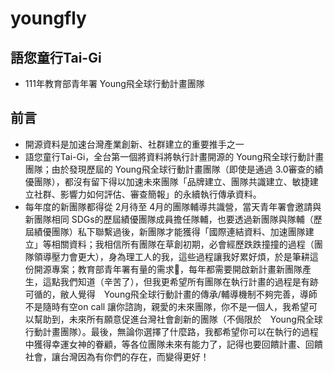 # youngfly
## 語您童行Tai-Gi
- 111年教育部青年署 Young飛全球行動計畫團隊

## 前言
- 開源資料是加速台灣產業創新、社群建立的重要推手之一
- 語您童行Tai-Gi，全台第一個將資料將執行計畫開源的 Young飛全球行動計畫團隊；由於發現歷屆的 Young飛全球行動計畫團隊（即使是通過 3.0審查的績優團隊），都沒有留下得以加速未來團隊「品牌建立、團隊共識建立、敏捷建立社群、影響力如何評估、審查簡報」的永續執行傳承資料。
- 每年度的新團隊都得從 2月待至 4月的團隊輔導共識營，當天青年署會邀請與新團隊相同 SDGs的歷屆績優團隊成員擔任隊輔，也要透過新團隊與隊輔（歷屆績優團隊）私下聯繫過後，新團隊才能獲得「國際連結資料、加速團隊建立」等相關資料；我相信所有團隊在草創初期，必會經歷跌跌撞撞的過程（團隊領導壓力會更大），身為理工人的我，這些過程讓我好累好煩，於是筆耕這份開源專案；教育部青年署有量的需求🥲，每年都需要開啟新計畫新團隊產生，這點我們知道（辛苦了），但我更希望所有團隊在執行計畫的過程是有跡可循的，敝人覺得　Young飛全球行動計畫的傳承/輔導機制不夠完善，導師不是隨時有空on call 讓你諮詢，親愛的未來團隊，你不是一個人，我希望可以幫助到，未來所有願意促進台灣社會創新的團隊（不侷限於　Young飛全球行動計畫團隊）。最後，無論你選擇了什麼路，我都希望你可以在執行的過程中獲得幸運女神的眷顧，等各位團隊未來有能力了，記得也要回饋計畫、回饋社會，讓台灣因為有你們的存在，而變得更好！

